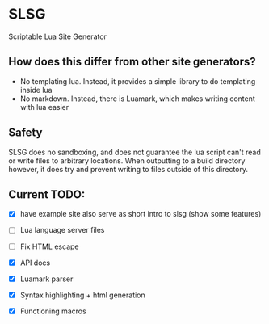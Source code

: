 # SLSG
Scriptable Lua Site Generator

## How does this differ from other site generators?
- No templating lua. Instead, it provides a simple library to do templating inside lua
- No markdown. Instead, there is Luamark, which makes writing content with lua easier

## Safety
SLSG does no sandboxing, and does not guarantee the lua script can't read or write files to arbitrary locations.
When outputting to a build directory however, it does try and prevent writing to files outside of this directory.

## Current TODO:
- [X] have example site also serve as short intro to slsg (show some features)
- [ ] Lua language server files
- [ ] Fix HTML escape
- [X] API docs
- [X] Luamark parser
- [X] Syntax highlighting + html generation
- [X] Functioning macros


